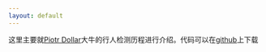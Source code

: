 ```yaml
---
layout: default
---
```


这里主要就[Piotr Dollar](http://vision.ucsd.edu/~pdollar/research.html)大牛的行人检测历程进行介绍。代码可以在[github](https://github.com/pdollar/toolbox)上下载






